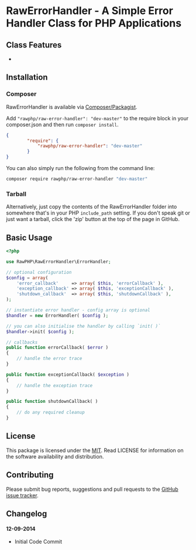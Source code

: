 
# RawErrorHandler - A Simple Error Handler Class for PHP Applications

## Class Features

- 

## Installation

### Composer
RawErrorHandler is available via [Composer/Packagist](https://packagist.org/packages/rawphp/raw-error-handler).

Add `"rawphp/raw-error-handler": "dev-master"` to the require block in your composer.json and then run `composer install`.

```json
{
        "require": {
            "rawphp/raw-error-handler": "dev-master"
        }
}
```

You can also simply run the following from the command line:

```sh
composer require rawphp/raw-error-handler "dev-master"
```

### Tarball
Alternatively, just copy the contents of the RawErrorHandler folder into somewhere that's in your PHP `include_path` setting. If you don't speak git or just want a tarball, click the 'zip' button at the top of the page in GitHub.

## Basic Usage

```php
<?php

use RawPHP\RawErrorHandler\ErrorHandler;

// optional configuration
$config = array(
    'error_callback'     => array( $this, 'errorCallback' ),
    'exception_callback' => array( $this, 'exceptionCallback' ),
    'shutdown_callback'  => array( $this, 'shutdownCallback' ),
);

// instantiate error handler - config array is optional
$handler = new ErrorHandler( $config );

// you can also initialise the handler by calling `init( )`
$handler->init( $config );

// callbacks
public function errorCallback( $error )
{
    // handle the error trace
}

public function exceptionCallback( $exception )
{
    // handle the exception trace
}

public function shutdownCallback( )
{
    // do any required cleanup
}

```

## License
This package is licensed under the [MIT](https://github.com/rawphp/RawErrorHandler/blob/master/LICENSE). Read LICENSE for information on the software availability and distribution.

## Contributing

Please submit bug reports, suggestions and pull requests to the [GitHub issue tracker](https://github.com/rawphp/RawErrorHandler/issues).

## Changelog

#### 12-09-2014
- Initial Code Commit

